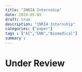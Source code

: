 ```yaml
---
title: "INRIA Internship"
date: 2024-05-05
draft: true
description: "INRIA Internship"
categories: ["paper"]
tags : ["AI","GNN","Biomedical"]
summary : 
---
```

# Under Review
